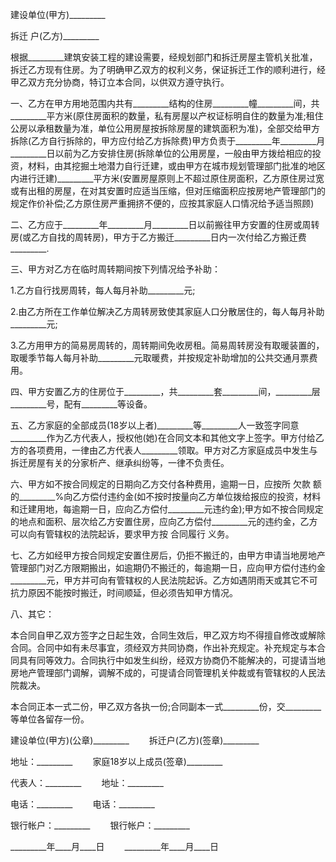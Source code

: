 
 


建设单位(甲方)_________



拆迁
户(乙方)_________


根据_________建筑安装工程的建设需要，经规划部门和拆迁房屋主管机关批准，拆迁乙方现有住房。为了明确甲乙双方的权利义务，保证拆迁工作的顺利进行，经甲乙双方充分协商，特订立本合同，以供双方遵守执行。


一、乙方在甲方用地范围内共有_________结构的住房_________幢_________间，共_________平方米(原住房面积的数量，私有房屋以产权证标明自住的数量为准;租住公房以承租数量为准，单位公用房屋按拆除房屋的建筑面积为准)，全部交给甲方拆除(乙方自行拆除的，甲方应付给乙方拆除费)甲方负责于_________年_________月_________日以前为乙方安排住房(拆除单位的公用房屋，一般由甲方拨给相应的投资，材料，由其挖掘土地潜力自行迁建，或由甲方在城市规划管理部门批准的地区内进行迁建)_________平方米(安置房屋原则上不超过原住房面积，乙方原住房过宽或有出租的房屋，在对其安置时应适当压缩，但对压缩面积应按房地产管理部门的规定作价补偿;乙方原住房严重拥挤不便的，应按其家庭人口情况给予适当照顾)


二、乙方应于_________年_________月_________日以前搬往甲方安置的住房或周转房(或乙方自找的周转房)，甲方于乙方搬迁_________日内一次付给乙方搬迁费_________.


三、甲方对乙方在临时周转期间按下列情况给予补助：


1.乙方自行找房周转，每人每月补助_________元;


2.由乙方所在工作单位解决乙方周转房致使其家庭人口分散居住的，每人每月补助_________元;


3.乙方用甲方的简易房周转的，周转期间免收房租。简易周转房没有取暖装置的，取暖季节每人每月补助_________元取暖费，并按规定补助增加的公共交通月票费用。


四、甲方安置乙方的住房位于_________，共_________套_________间，_________层_________号，配有_________等设备。


五、乙方家庭的全部成员(18岁以上者)_________等_________人一致签字同意_________作为乙方代表人，授权他(她)在合同文本和其他文字上签字。甲方付给乙方的各项费用，一律由乙方代表人_________领取。甲方对乙方家庭成员中发生与拆迁房屋有关的分家析产、继承纠纷等，一律不负责任。


六、甲方如不按合同规定的日期向乙方交付各种费用，逾期一日，应按所
欠款
额的_________%向乙方偿付违约金(如不按时按量向乙方单位拨给报应的投资，材料和迁建用地，每逾期一日，应向乙方偿付_________元违约金);甲方如不按合同规定的地点和面积、层次给乙方安置住房，应向乙方偿付_________元的违约金，乙方可以向有管辖权的法院起诉，要求甲方按
合同履行
义务。


七、乙方如经甲方按合同规定安置住房后，仍拒不搬迁的，由甲方申请当地房地产管理部门对乙方限期搬出，如逾期仍不搬迁的，每逾期一日，应向甲方偿付违约金 _________元，甲方并可向有管辖权的人民法院起诉。乙方如遇阴雨天或其它不可抗力原因不能按时搬迁，时间顺延，但必须告知甲方情况。


八、其它：


本合同自甲乙双方签字之日起生效，合同生效后，甲乙双方均不得擅自修改或解除合同。合同中如有未尽事宜，须经双方共同协商，作出补充规定。补充规定与本合同具有同等效力。合同执行中如发生纠纷，经双方协商仍不能解决的，可提请当地房地产管理部门调解，调解不成的，可提请合同管理机关仲裁或有管辖权的人民法院裁决。


本合同正本一式二份，甲乙双方各执一份;合同副本一式_________份，交_________等单位各留存一份。


建设单位(甲方)(公章)_________ 　　拆迁户(乙方)(签章)_________


地址：_________ 　　家庭18岁以上成员(签章)_________


代表人：_________ 　　地址：_________


电话：_________ 　　电话：_________


银行帐户：_________ 　　银行帐户：_________


_________年____月____日　　 _________年____月____日
 


 

 
 
 
 
 
  


  
 

  


  


  
 
 
 
 

